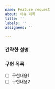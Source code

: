 ```yaml
---
name: Feature request
about: 이슈 제목
title: ''
labels: ''
assignees: ''

---
```


### 간략한 설명

### 구현 목록
- [ ] 구현내용1
- [ ] 구현내용2
